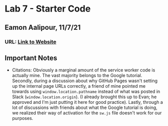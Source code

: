 # Lab 7 - Starter Code

## Eamon Aalipour, 11/7/21

### URL: [Link to Website](https://aalipoure34.github.io/Lab7_Starter/)

## Important Notes

- Citations: Obviously a marginal amount of the service worker code is actually mine. The vast majority belongs to the Google tutorial. Secondly, during a discussion about why GitHub Pages wasn't setting up the internal page URLs correctly, a friend of mine pointed me towards using `window.location.pathname` instead of what was posted in Slack (`window.location.origin`). (I already brought this up to Evan; he approved and I'm just putting it here for good practice). Lastly, through a lot of discussions with friends about what the Google tutorial is doing, we realized their way of activation for the `sw.js` file doesn't work for our purposes.
